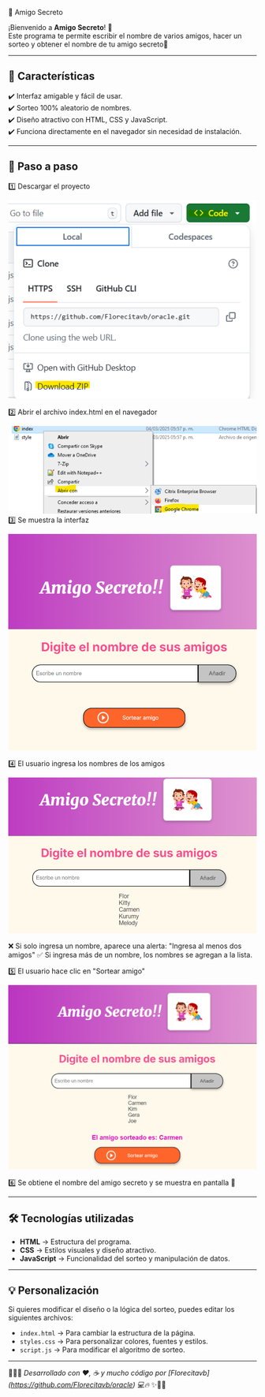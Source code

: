  🎁 Amigo Secreto

¡Bienvenido a **Amigo Secreto**! 🎉  
Este programa te permite escribir el nombre de varios amigos, hacer un sorteo y obtener el nombre de tu amigo secreto🎁  

---

## 📌 Características  
✔️ Interfaz amigable y fácil de usar.  
✔️ Sorteo 100% aleatorio de nombres.  
✔️ Diseño atractivo con HTML, CSS y JavaScript.  
✔️ Funciona directamente en el navegador sin necesidad de instalación.  

---

## 🚀 Paso a paso  
1️⃣ Descargar el proyecto

[![download](https://github.com/Florecitavb/oracle/blob/master/img/download.png?raw=true "download")](https://github.com/Florecitavb/oracle/blob/master/img/download.png?raw=true "download")

2️⃣ Abrir el archivo index.html en el navegador

[![index](https://github.com/Florecitavb/oracle/blob/master/img/open.png?raw=true "index")](https://github.com/Florecitavb/oracle/blob/master/img/open.png?raw=true "index")
3️⃣ Se muestra la interfaz

[![interfaz](https://github.com/Florecitavb/oracle/blob/master/img/interface.png?raw=true "interfaz")](https://github.com/Florecitavb/oracle/blob/master/img/interface.png?raw=true "interfaz")

4️⃣ El usuario ingresa los nombres de los amigos

[![friends](https://github.com/Florecitavb/oracle/blob/master/img/list2.png?raw=true "friends")](https://github.com/Florecitavb/oracle/blob/master/img/list2.png?raw=true "friends")

❌ Si solo ingresa un nombre, aparece una alerta: "Ingresa al menos dos amigos"
✅ Si ingresa más de un nombre, los nombres se agregan a la lista.


5️⃣ El usuario hace clic en "Sortear amigo"

[![sorteo](https://github.com/Florecitavb/oracle/blob/master/img/sorteo.png?raw=true "sorteo")](https://github.com/Florecitavb/oracle/blob/master/img/sorteo.png?raw=true "sorteo")

6️⃣ Se obtiene el nombre del amigo secreto y se muestra en pantalla 🎁


---

## 🛠️ Tecnologías utilizadas  
- **HTML** → Estructura del programa.  
- **CSS** → Estilos visuales y diseño atractivo.  
- **JavaScript** → Funcionalidad del sorteo y manipulación de datos.  

---

## 💡 Personalización  
Si quieres modificar el diseño o la lógica del sorteo, puedes editar los siguientes archivos:  
- `index.html` → Para cambiar la estructura de la página.  
- `styles.css` → Para personalizar colores, fuentes y estilos.  
- `script.js` → Para modificar el algoritmo de sorteo.  

---
🚀🌈✨ _Desarrollado con ❤️, ☕ y mucho código por [Florecitavb] (https://github.com/Florecitavb/oracle) 💻🔥_ ✨🌈🚀  
